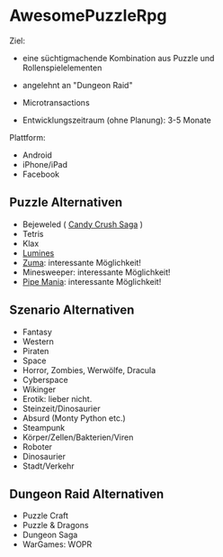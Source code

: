 # AwesomePuzzleRpg

Ziel: 

* eine süchtigmachende Kombination aus Puzzle und Rollenspielelementen 

* angelehnt an "Dungeon Raid"

* Microtransactions

* Entwicklungszeitraum (ohne Planung): 3-5 Monate

Plattform:

* Android
* iPhone/iPad
* Facebook

## Puzzle Alternativen

* Bejeweled ( [Candy Crush Saga](http://youtu.be/Ew2rNYOKW9k?t=9m50s) )
* Tetris
* Klax
* [Lumines](http://youtu.be/RFP5VM8nnyM?t=7m57s)
* [Zuma](http://youtu.be/OB9RULrlia0?t=16s): interessante Möglichkeit!
* Minesweeper: interessante Möglichkeit!
* [Pipe Mania](http://www.youtube.com/watch?v=WpqzX6iW7qk): interessante Möglichkeit!

## Szenario Alternativen

* Fantasy
* Western
* Piraten
* Space
* Horror, Zombies, Werwölfe, Dracula
* Cyberspace
* Wikinger
* Erotik: lieber nicht.
* Steinzeit/Dinosaurier
* Absurd (Monty Python etc.)
* Steampunk
* Körper/Zellen/Bakterien/Viren
* Roboter
* Dinosaurier
* Stadt/Verkehr

## Dungeon Raid Alternativen
* Puzzle Craft
* Puzzle & Dragons
* Dungeon Saga
* WarGames: WOPR






